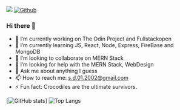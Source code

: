 ![](https://visitor-badge.laobi.icu/badge?page_id=SebastianDarie.SebastianDarie)
[![Github](https://img.shields.io/github/followers/SebastianDarie?label=Follow&style=social)](https://github.com/SebastianDarie)
### Hi there 👋
- 🔭 I’m currently working on The Odin Project and Fullstackopen
- 🌱 I’m currently learning JS, React, Node, Express, FireBase and MongoDB
- 👯 I’m looking to collaborate on MERN Stack
- 🤔 I’m looking for help with the MERN Stack, WebDesign
- 💬 Ask me about anything I guess
- 📫 How to reach me: s.d.01.2002@gmail.com
- ⚡ Fun fact: Crocodiles are the ultimate survivors.


[![GitHub stats](https://github-readme-stats.vercel.app/api?username=SebastianDarie&show_icons=true&theme=tokyonight)]
![Top Langs](https://github-readme-stats.vercel.app/api/top-langs/?username=SebastianDarie&theme=tokyonight)
